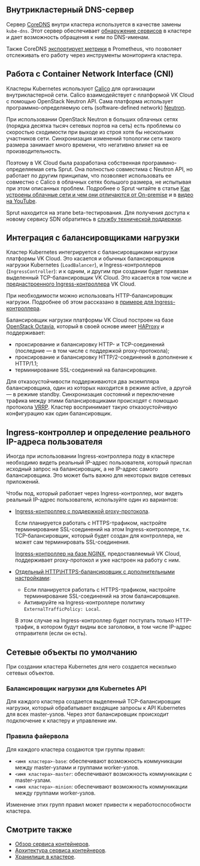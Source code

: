 ## Внутрикластерный DNS-сервер

Сервер [CoreDNS](https://coredns.io/) внутри кластера используется в качестве замены `kube-dns`. Этот сервер обеспечивает [обнаружение сервисов](https://coredns.io/plugins/kubernetes/) в кластере и дает возможность обращения к ним по DNS-именам.

Также CoreDNS [экспортирует метрики](https://coredns.io/plugins/metrics/) в Prometheus, что позволяет отслеживать его работу через инструменты мониторинга кластера.

## Работа с Container Network Interface (CNI)

Кластеры Kubernetes используют [Calico](https://projectcalico.docs.tigera.io/about/about-calico) для организации внутрикластерной сети. Calico взаимодействует с платформой VK Cloud с помощью OpenStack Neutron API. Сама платформа использует программно-определяемую сеть (software-defined network) [Neutron](https://wiki.openstack.org/wiki/Neutron).

При использовании OpenStack Neutron в больших облачных сетях (порядка десятка тысяч сетевых портов на сеть) есть проблемы со скоростью сходимости при выходе из строя хотя бы нескольких участников сети. Синхронизация изменений топологии сети такого размера занимает много времени, что негативно влияет на ее производительность.

Поэтому в VK Cloud была разработана собственная программно-определяемая сеть Sprut. Она полностью совместима с Neutron API, но работает по другим принципам, что позволяет использовать ее совместно с Calico в облачных сетях большого размера, не испытывая при этом описанных проблем. Подробнее о Sprut читайте в статье [Как устроены облачные сети и чем они отличаются от On-premise](https://habr.com/ru/company/vk/blog/656797/) и в [видео на YouTube](https://www.youtube.com/watch?v=iqSXRZ8b_bk).

<info>

Sprut находится на этапе beta-тестирования. Для получения доступа к новому сервису SDN обратитесь в [службу технической поддержки](../../../../../contacts).

</info>

## Интеграция с балансировщиками нагрузки

Кластер Kubernetes интегрируется с балансировщиками нагрузки платформы VK Cloud. Это касается и обычных балансировщиков нагрузки Kubernetes (`LoadBalancer`), и Ingress-контроллеров (`IngressController`): и к одним, и другим при создании будет привязан выделенный TCP-балансировщик VK Cloud. Это касается в том числе и [преднастроенного Ingress-контроллера](../preconfigured-features/addons/) VK Cloud.

При необходимости можно использовать HTTP-балансировщик нагрузки. Подробнее об этом рассказано в [примере для Ingress-контроллера](../../use-cases/ingress/ingress-http).

Балансировщик нагрузки платформы VK Cloud построен на базе [OpenStack Octavia](https://docs.openstack.org/octavia/latest/), который в своей основе имеет [HAProxy](http://www.haproxy.org/) и поддерживает:

- проксирование и балансировку HTTP- и TCP-соединений (последние — в том числе с поддержкой proxy-протокола);
- проксирование и балансировку HTTP/2-соединений в дополнение к HTTP/1.1;
- терминирование SSL-соединений на балансировщике.

Для отказоустойчивости поддерживаются два экземпляра балансировщика, один из которых находится в режиме active, а другой — в режиме standby. Синхронизация состояний и переключение трафика между этими балансировщиками происходят с помощью протокола [VRRP](https://www.rfc-editor.org/rfc/rfc5798). Кластер воспринимает такую отказоустойчивую конфигурацию как один балансировщик.

## Ingress-контроллер и определение реального IP-адреса пользователя

Иногда при использовании Ingress-контроллера поду в кластере необходимо видеть реальный IP-адрес пользователя, который прислал исходный запрос на балансировщик, а не IP-адрес самого балансировщика. Это может быть важно для некоторых видов сетевых приложений.

Чтобы под, который работает через Ingress-контроллер, мог видеть реальный IP-адрес пользователя, используйте один из вариантов:

- [Ingress-контроллер с поддержкой proxy-протокола](../../use-cases/ingress/ingress-tcp).

  Если планируется работать с HTTPS-трафиком, настройте терминирование SSL-соединений на этом Ingress-контроллере, т.к. TCP-балансировщик, который будет создан для контроллера, не может сам терминировать SSL-соединения.

  [Ingress-контроллер на базе NGINX](../preconfigured-features/addons/), предоставляемый VK Cloud, поддерживает proxy-протокол и уже настроен на работу с ним.

- [Отдельный HTTP\HTTPS-балансировщик с дополнительными настройками](../../use-cases/ingress/ingress-http):

  - Если планируется работать с HTTPS-трафиком, настройте терминирование SSL-соединений на этом балансировщике.
  - Активируйте на Ingress-контроллере политику `ExternalTrafficPolicy: Local`.

  В этом случае на Ingress-контроллер будет поступать только HTTP-трафик, в котором будут видны все заголовки, в том числе IP-адрес отправителя (если он есть).

## Сетевые объекты по умолчанию

При создании кластера Kubernetes для него создается несколько сетевых объектов.

### Балансировщик нагрузки для Kubernetes API

Для каждого кластера создается выделенный TCP-балансировщик нагрузки, который обрабатывает входящие запросы к API Kubernetes для всех master-узлов. Через этот балансировщик происходит подключение к кластеру и управление им.

### Правила файервола

Для каждого кластера создаются три группы правил:

- `<имя кластера>-base`: обеспечивают возможность коммуникации между master-узлами и группами worker-узлов.
- `<имя кластера>-master`: обеспечивают возможность коммуникации с master-узлам.
- `<имя кластера>-minion`: обеспечивают возможность коммуникации между группами worker-узлов.

<warn>

Изменение этих групп правил может привести к неработоспособности кластера.

</warn>

## Смотрите также

- [Обзор сервиса контейнеров](../overview/).
- [Архитектура сервиса контейнеров](../architecture/).
- [Хранилище в кластере](../storage/).
